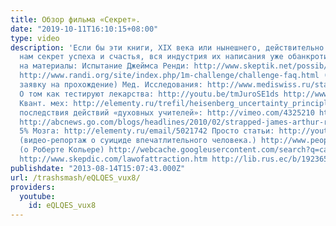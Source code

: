 ```yaml
---
title: Обзор фильма «Секрет».
date: "2019-10-11T16:10:15+08:00"
type: video
description: 'Если бы эти книги, XIX века или нынешнего, действительно рассказывали
  нам секрет успеха и счастья, вся индустрия их написания уже обанкротилась бы". Ссылки
  на материалы: Испытание Джеймса Ренди: http://www.skeptik.net/possib/million.htm
  http://www.randi.org/site/index.php/1m-challenge/challenge-faq.html (как подать
  заявку на прохождение) Мед. Исследования: http://www.mediswiss.ru/state0054.html
  О том как тестируют лекарства: http://youtu.be/tmJuroSE1ds http://www.kuban.su/medicine/shtm/baza/lek/klfhtm/part4/4-12.htm
  Квант. мех: http://elementy.ru/trefil/heisenberg_uncertainty_principle Всплывшие
  последствия действий «духовных учителей»: http://vimeo.com/4325210 http://lenta.ru/news/2009/10/19/three/
  http://abcnews.go.com/blogs/headlines/2010/02/strapped-james-arthur-ray-cant-make-bond/
  5% Мозга: http://elementy.ru/email/5021742 Просто статьи: http://youtu.be/YSDgYhkz7GI
  (видео-репортаж о суициде впечатлительного человека.) http://www.peoples.ru/art/literature/prose/metaphysical/robert_collier/
  (о Роберте Кольере) http://webcache.googleusercontent.com/search?q=cache:feIzIT2IspkJ:humanistov.net/superpuper/film-sekret-the-secret-v-chem-obman/+&cd=1&hl=ru&ct=clnk&gl=by&client=firefox-a
  http://www.skepdic.com/lawofattraction.htm http://lib.rus.ec/b/192365/read (рекомендую'
publishdate: "2013-08-14T15:07:43.000Z"
url: /trashsmash/eQLQES_vux8/
providers:
  youtube:
    id: eQLQES_vux8
---
```

